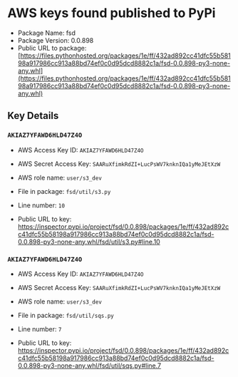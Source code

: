 # AWS keys found published to PyPi

* Package Name: fsd
* Package Version: 0.0.898
* Public URL to package: [https://files.pythonhosted.org/packages/1e/ff/432ad892cc41dfc55b58198a917986cc913a88bd74ef0c0d95dcd8882c1a/fsd-0.0.898-py3-none-any.whl](https://files.pythonhosted.org/packages/1e/ff/432ad892cc41dfc55b58198a917986cc913a88bd74ef0c0d95dcd8882c1a/fsd-0.0.898-py3-none-any.whl)

## Key Details

### `AKIAZ7YFAWD6HLD47Z4O`

* AWS Access Key ID: `AKIAZ7YFAWD6HLD47Z4O`
* AWS Secret Access Key: `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` 
* AWS role name: `user/s3_dev`
* File in package: `fsd/util/s3.py`
* Line number: `10`

* Public URL to key: https://inspector.pypi.io/project/fsd/0.0.898/packages/1e/ff/432ad892cc41dfc55b58198a917986cc913a88bd74ef0c0d95dcd8882c1a/fsd-0.0.898-py3-none-any.whl/fsd/util/s3.py#line.10



### `AKIAZ7YFAWD6HLD47Z4O`

* AWS Access Key ID: `AKIAZ7YFAWD6HLD47Z4O`
* AWS Secret Access Key: `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` 
* AWS role name: `user/s3_dev`
* File in package: `fsd/util/sqs.py`
* Line number: `7`

* Public URL to key: https://inspector.pypi.io/project/fsd/0.0.898/packages/1e/ff/432ad892cc41dfc55b58198a917986cc913a88bd74ef0c0d95dcd8882c1a/fsd-0.0.898-py3-none-any.whl/fsd/util/sqs.py#line.7


